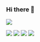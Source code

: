 ### Hi there 👋

![](https://github-profile-summary-cards.vercel.app/api/cards/profile-details?username=mcanueste&theme=catppuccin)

![](https://github-profile-summary-cards.vercel.app/api/cards/repos-per-language?username=mcanueste&theme=catppuccin)
![](https://github-profile-summary-cards.vercel.app/api/cards/most-commit-language?username=mcanueste&theme=catppuccin)
![](https://github-profile-summary-cards.vercel.app/api/cards/stats?username=mcanueste&theme=catppuccin)
![](https://github-profile-summary-cards.vercel.app/api/cards/productive-time?username=mcanueste&theme=catppuccin)

